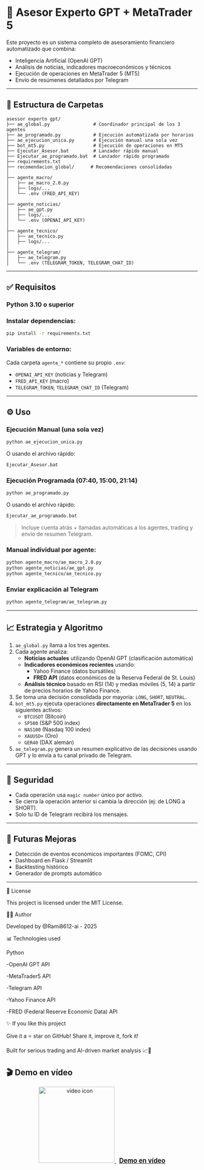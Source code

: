 # 🤖 Asesor Experto GPT + MetaTrader 5

Este proyecto es un sistema completo de asesoramiento financiero automatizado que combina:
- Inteligencia Artificial (OpenAI GPT)
- Análisis de noticias, indicadores macroeconómicos y técnicos
- Ejecución de operaciones en MetaTrader 5 (MT5)
- Envío de resúmenes detallados por Telegram

---

## 📁 Estructura de Carpetas

```
asessor experto gpt/
├── ae_global.py                # Coordinador principal de los 3 agentes
├── ae_programado.py            # Ejecución automatizada por horarios
├── ae_ejecucion_unica.py       # Ejecución manual una sola vez
├── bot_mt5.py                  # Ejecución de operaciones en MT5
├── Ejecutar_Asesor.bat         # Lanzador rápido manual
├── Ejecutar_ae_programado.bat  # Lanzador rápido programado
├── requirements.txt
├── recomendacion_global/      # Recomendaciones consolidadas
│
├── agente_macro/
│   ├── ae_macro_2.0.py
│   ├── logs/...
│   └── .env (FRED_API_KEY)
│
├── agente_noticias/
│   ├── ae_gpt.py
│   ├── logs/...
│   └── .env (OPENAI_API_KEY)
│
├── agente_tecnico/
│   ├── ae_tecnico.py
│   ├── logs/...
│
├── agente_telegram/
│   ├── ae_telegram.py
│   └── .env (TELEGRAM_TOKEN, TELEGRAM_CHAT_ID)
```

---

## ✅ Requisitos

### Python 3.10 o superior

### Instalar dependencias:
```bash
pip install -r requirements.txt
```

### Variables de entorno:
Cada carpeta `agente_*` contiene su propio `.env`:
- `OPENAI_API_KEY` (noticias y Telegram)
- `FRED_API_KEY` (macro)
- `TELEGRAM_TOKEN`, `TELEGRAM_CHAT_ID` (Telegram)

---

## ⚙ Uso

### Ejecución Manual (una sola vez)
```bash
python ae_ejecucion_unica.py
```
O usando el archivo rápido:
```bash
Ejecutar_Asesor.bat
```

### Ejecución Programada (07:40, 15:00, 21:14)
```bash
python ae_programado.py
```
O usando el archivo rápido:
```bash
Ejecutar_ae_programado.bat
```
> Incluye cuenta atrás + llamadas automáticas a los agentes, trading y envío de resumen Telegram.

### Manual individual por agente:
```bash
python agente_macro/ae_macro_2.0.py
python agente_noticias/ae_gpt.py
python agente_tecnico/ae_tecnico.py
```

### Enviar explicación al Telegram
```bash
python agente_telegram/ae_telegram.py
```

---

## 📈 Estrategia y Algoritmo

1. `ae_global.py` llama a los tres agentes.
2. Cada agente analiza:
   - **Noticias actuales** utilizando OpenAI GPT (clasificación automática)
   - **Indicadores económicos recientes** usando:
     - Yahoo Finance (datos bursátiles)
     - **FRED API** (datos económicos de la Reserva Federal de St. Louis)
   - **Análisis técnico** basado en RSI (14) y medias móviles (5, 14) a partir de precios horarios de Yahoo Finance.
3. Se toma una decisión consolidada por mayoría: `LONG`, `SHORT`, `NEUTRAL`.
4. `bot_mt5.py` ejecuta operaciones **directamente en MetaTrader 5** en los siguientes activos:
   - `BTCUSDT` (Bitcoin)
   - `SP500` (S&P 500 index)
   - `NAS100` (Nasdaq 100 index)
   - `XAUUSD+` (Oro)
   - `GER40` (DAX alemán)
5. `ae_telegram.py` genera un resumen explicativo de las decisiones usando GPT y lo envía a tu canal privado de Telegram.

---

## 🔐 Seguridad

- Cada operación usa `magic number` único por activo.
- Se cierra la operación anterior si cambia la dirección (ej: de LONG a SHORT).
- Solo tu ID de Telegram recibirá los mensajes.

---

## 🚀 Futuras Mejoras

- Detección de eventos económicos importantes (FOMC, CPI)
- Dashboard en Flask / Streamlit
- Backtesting histórico
- Generador de prompts automático

---

📄 License

This project is licensed under the MIT License.





👩‍💼 Author

Developed by @Rami8612-ai - 2025
 
📊 Technologies used

Python

 -OpenAI GPT API

 -MetaTrader5 API

 -Telegram API

 -Yahoo Finance API

 -FRED (Federal Reserve Economic Data) API

✨ If you like this project

Give it a ⭐ star on GitHub!
Share it, improve it, fork it!

Built for serious trading and AI-driven market analysis 📈🚀



## 🎬 Demo en vídeo

<p align="center">
  <a href="https://github.com/Rami8612/asesor-experto-gpt-mt5/releases/download/v1.0.0/@Rami8612_DEMO_asesor_experto_gpt_mt5.mp4" target="_blank">
    <img
      src="https://github.com/Rami8612/asesor-experto-gpt-mt5/releases/download/v1.0.0/thumb.png"
      alt="video icon"
      width="200"
    />
    <strong style="font-size:1.2em; margin-left:8px;">Demo en vídeo</strong>
  </a>
</p>


